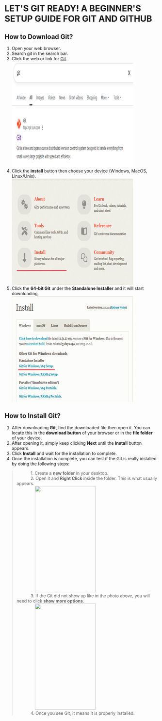 # **LET'S GIT READY! A BEGINNER'S SETUP GUIDE FOR GIT AND GITHUB**

## **How to Download Git?**

1. Open your web browser.  
2. Search git in the search bar.
3. Click the web or link for [Git](https://git-scm.com/).<br>
    <img src="https://github.com/francisdominicmarfil-hub/DSAMidterm/blob/main/Screenshot%202025-10-31%20180448.png?raw=true" width="400" height="350"><br>
4. Click the **install** button then choose your device (Windows, MacOS, Linux/Unix).<br>
    <img src="https://github.com/francisdominicmarfil-hub/DSAMidterm/blob/main/Install%20Button.png?raw=true" width="400" height="350"><br>
5. Click the **64-bit Git** under the **Standalone Installer** and it will start downloading.<br>
    <img src="https://github.com/francisdominicmarfil-hub/DSAMidterm/blob/main/Device%20Choices%20and%2064-bit.png?raw=true" width="400" height="350"><br>

## **How to Install Git?**

1. After downloading **Git**, find the downloaded file then open it. You can locate this in the **download button** of your browser or in the **file folder** of your device.
2. After opening it, simply keep clicking **Next** until the **Install** button appears.
3. Click **Install** and wait for the installation to complete.
4. Once the installation is complete, you can test if the Git is really installed by doing the following steps:
> &emsp;&emsp;&emsp; 1. Create a **new folder** in your desktop.  
> &emsp;&emsp;&emsp; 2. Open it and **Right Click** inside the folder. This is what usually appears.<br>
>   &emsp;&emsp;&emsp;&emsp; <image src="https://github.com/francisdominicmarfil-hub/DSAMidterm/blob/main/Testifying%20Git.png?raw=true" width="200" height="350"><br> 
> &emsp;&emsp;&emsp; 3. If the Git did not show up like in the photo above, you will need to click **show more options**.<br>
> &emsp;&emsp;&emsp;&emsp; <image src="https://github.com/francisdominicmarfil-hub/DSAMidterm/blob/main/Git%20Location.png?raw=true" width="200" height="350"><br> 
> &emsp;&emsp;&emsp; 4. Once you see Git, it means it is properly installed.
